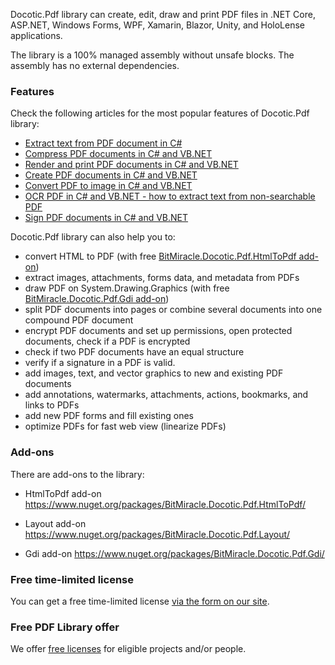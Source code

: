 Docotic.Pdf library can create, edit, draw and print PDF files in .NET Core, ASP.NET, Windows Forms, WPF, Xamarin, Blazor, Unity, and HoloLense applications.

The library is a 100% managed assembly without unsafe blocks. The assembly has no external dependencies. 

### Features

Check the following articles for the most popular features of Docotic.Pdf library:
- [Extract text from PDF document in C#](https://bitmiracle.com/pdf-library/extract-text-from-pdf-in-net.aspx)
- [Compress PDF documents in C# and VB.NET](https://bitmiracle.com/pdf-library/compress-pdf.aspx)
- [Render and print PDF documents in C# and VB.NET](https://bitmiracle.com/pdf-library/draw-print-pdf.aspx)
- [Create PDF documents in C# and VB.NET](https://bitmiracle.com/pdf-library/create-pdf.aspx)
- [Convert PDF to image in C# and VB.NET](https://bitmiracle.com/pdf-library/convert-pdf-to-image.aspx)
- [OCR PDF in C# and VB.NET - how to extract text from non-searchable PDF](https://bitmiracle.com/blog/ocr-pdf-in-net)
- [Sign PDF documents in C# and VB.NET](https://bitmiracle.com/pdf-library/sign-pdf.aspx)

Docotic.Pdf library can also help you to:
* convert HTML to PDF (with free [BitMiracle.Docotic.Pdf.HtmlToPdf add-on](https://www.nuget.org/packages/BitMiracle.Docotic.Pdf.HtmlToPdf/))
* extract images, attachments, forms data, and metadata from PDFs
* draw PDF on System.Drawing.Graphics (with free [BitMiracle.Docotic.Pdf.Gdi add-on](https://www.nuget.org/packages/BitMiracle.Docotic.Pdf.Gdi/))
* split PDF documents into pages or combine several documents into one compound PDF document
* encrypt PDF documents and set up permissions, open protected documents, check if a PDF is encrypted
* check if two PDF documents have an equal structure
* verify if a signature in a PDF is valid.
* add images, text, and vector graphics to new and existing PDF documents
* add annotations, watermarks, attachments, actions, bookmarks, and links to PDFs
* add new PDF forms and fill existing ones
* optimize PDFs for fast web view (linearize PDFs)

### Add-ons

There are add-ons to the library:
* HtmlToPdf add-on
https://www.nuget.org/packages/BitMiracle.Docotic.Pdf.HtmlToPdf/

* Layout add-on
https://www.nuget.org/packages/BitMiracle.Docotic.Pdf.Layout/

* Gdi add-on
https://www.nuget.org/packages/BitMiracle.Docotic.Pdf.Gdi/

### Free time-limited license
You can get a free time-limited license [via the form on our site](https://bitmiracle.com/pdf-library/).

### Free PDF Library offer
We offer [free licenses](https://bitmiracle.com/pdf-library/free-pdf-library.aspx) for eligible projects and/or people.